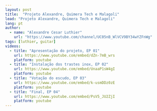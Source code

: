 ```yaml
---
layout: post
title:  "Projeto Alexandre, Quimera Tech e Malagoli"
lead: "Projeto Alexandre, Quimera Tech e Malagoli"
lang: pt
author:
  - name: "Alexandre Cesar Luthier"
    url: "https://www.youtube.com/channel/UC05nB_WlVCV9BY34wYZFnWg"
tags: [luthier, guitar]
videos:
  - title: "Apresentação do projeto, EP 01"
    url: https://www.youtube.com/embed/dZn-7mB_wrs
    platform: youtube
  - title: "Instalação dos trastes inox, EP 02"
    url: https://www.youtube.com/embed/UnaaP1sW4gI
    platform: youtube
  - title: "Votação do escudo, EP 03"
    url: https://www.youtube.com/embed/k-usmDDz0zE
    platform: youtube
  - title: "Final, EP 04"
    url: https://www.youtube.com/embed/PsV5_JU2ZjI
    platform: youtube
---
```


